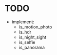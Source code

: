 # TODO

* implement:
    * is_motion_photo
    * is_hdr
    * is_night_sight
    * is_selfie
    * is_panorama